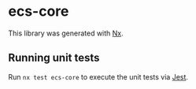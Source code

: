# ecs-core

This library was generated with [Nx](https://nx.dev).

## Running unit tests

Run `nx test ecs-core` to execute the unit tests via [Jest](https://jestjs.io).
